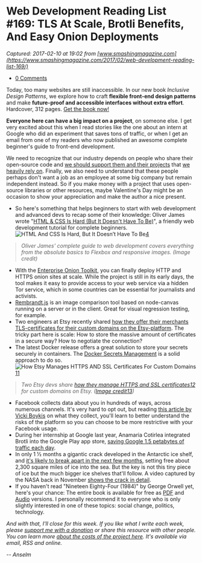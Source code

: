 # Web Development Reading List #169: TLS At Scale, Brotli Benefits, And Easy Onion Deployments

_Captured: 2017-02-10 at 19:02 from [www.smashingmagazine.com](https://www.smashingmagazine.com/2017/02/web-development-reading-list-169/)_

  * [0 Comments](https://www.smashingmagazine.com/2017/02/web-development-reading-list-169/)

Today, too many websites are still inaccessible. In our new book _Inclusive Design Patterns_, we explore how to craft **flexible front-end design patterns** and make **future-proof and accessible interfaces without extra effort**. Hardcover, 312 pages. [Get the book now!](https://shop.smashingmagazine.com/products/inclusive-design-patterns?utm_source=magazine&utm_campaign=inclusive-design-patterns&utm_medium=html-ad-content-1)

**Everyone here can have a big impact on a project**, on someone else. I get very excited about this when I read stories like the one about an intern at Google who did an experiment that saves tons of traffic, or when I get an email from one of my readers who now published an awesome complete beginner's guide to front-end development.

We need to recognize that our industry depends on people who share their open-source code and [we should support them and their projects](https://twitter.com/substack/status/829802572508639232) that [we heavily rely on](https://twitter.com/jashkenas/status/829817619410780160). Finally, we also need to understand that these people perhaps don't want a job as an employee at some big company but remain independent instead. So if you make money with a project that uses open-source libraries or other resources, maybe Valentine's Day might be an occasion to show your appreciation and make the author a nice present.

  * So here's something that helps beginners to start with web development and advanced devs to recap some of their knowledge: Oliver James wrote "[HTML & CSS Is Hard (But It Doesn't Have To Be)](https://internetingishard.com/html-and-css/)", a friendly web development tutorial for complete beginners.
![HTML And CSS Is Hard, But It Doesn’t Have To Be](https://www.smashingmagazine.com/wp-content/uploads/2017/02/html-and-css-is-hard-opt.png)[4](https://www.smashingmagazine.com/2017/02/web-development-reading-list-169/)

> _Oliver James' complete guide to web development covers everything from the absolute basics to Flexbox and responsive images. (Image credit)_

  * With the [Enterprise Onion Toolkit](https://github.com/alecmuffett/eotk), you can finally deploy HTTP and HTTPS onion sites at scale. While the project is still in its early days, the tool makes it easy to provide access to your web service via a hidden Tor service, which in some countries can be essential for journalists and activists.
  * [Rembrandt.js](http://rembrandtjs.com/) is an image comparison tool based on node-canvas running on a server or in the client. Great for visual regression testing, for example.
  * Two engineers at Etsy recently shared [how they offer their merchants TLS-certificates for their custom domains on the Etsy-platform](https://codeascraft.com/2017/01/31/how-etsy-manages-https-and-ssl-certificates-for-custom-domains-on-pattern/). The tricky part here is scale: How to store the massive amount of certificates in a secure way? How to negotiate the connection?
  * The latest Docker release offers a great solution to store your secrets securely in containers. The [Docker Secrets Management](https://blog.docker.com/2017/02/docker-secrets-management/) is a solid approach to do so.
![How Etsy Manages HTTPS AND SSL Certificates For Custom Domains](https://www.smashingmagazine.com/wp-content/uploads/2017/02/how-etsy-manages-certificates-opt.png)[11](https://www.smashingmagazine.com/2017/02/web-development-reading-list-169/)

> _Two Etsy devs share [how they manage HTTPS and SSL certificates](https://codeascraft.com/2017/01/31/how-etsy-manages-https-and-ssl-certificates-for-custom-domains-on-pattern/)[12](https://www.smashingmagazine.com/2017/02/web-development-reading-list-169/) for custom domains on Etsy. ([Image credit](https://codeascraft.com/2017/01/31/how-etsy-manages-https-and-ssl-certificates-for-custom-domains-on-pattern/)[13](https://www.smashingmagazine.com/2017/02/web-development-reading-list-169/))_

  * Facebook collects data about you in hundreds of ways, across numerous channels. It's very hard to opt out, but reading [this article by Vicki Boykis](https://veekaybee.github.io/facebook-is-collecting-this/) on what they collect, you'll learn to better understand the risks of the platform so you can choose to be more restrictive with your Facebook usage.
  * During her internship at Google last year, Anamaria Cotirlea integrated Brotli into the Google Play app store, [saving Google 1.5 petabytes of traffic each day](https://students.googleblog.com/2017/02/intern-impact-brotli-compression-for.html?m=1).
  * In only 1 1⁄2 months a gigantic crack developed in the Antarctic ice shelf, and [it's likely to break apart in the next few months](https://www.nytimes.com/interactive/2017/02/07/science/earth/antarctic-crack.html?smid=pl-share), setting free about 2,300 square miles of ice into the sea. But the key is not this tiny piece of ice but the much bigger ice shelves that'll follow. A video captured by the NASA back in November [shows the crack in detail](https://www.nasa.gov/feature/goddard/2016/nasa-nears-finish-line-of-annual-study-of-changing-antarctic-ice).
  * If you haven't read "Nineteen Eighty-Four (1984)" by George Orwell yet, here's your chance: The entire book is available for free as [PDF](https://ia600201.us.archive.org/8/items/NINETEENEIGHTY-FOUR1984ByGeorgeOrwellPDFAudioBook/1984.pdf) and [Audio](https://archive.org/details/NINETEENEIGHTY-FOUR1984ByGeorgeOrwellPDFAudioBook/1984-01.mp3) versions. I personally recommend it to everyone who is only slightly interested in one of these topics: social change, politics, technology.

_And with that, I'll close for this week. If you like what I write each week, please [support me with a donation](https://wdrl.info/donate) or share this resource with other people. You can learn more [about the costs of the project here](https://wdrl.info/costs/). It's available via email, RSS and online._

_-- Anselm_
